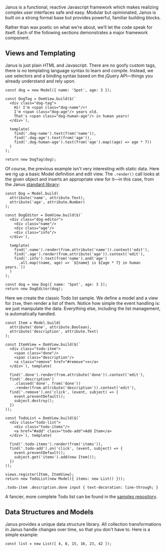 <p class="splash">
Janus is a functional, reactive Javascript framework which makes realizing complex
user interfaces safe and easy. Modular but opinionated, Janus is built on a strong
formal base but provides powerful, familiar building blocks.
</p>

Rather than wax poetic on what we&rsquo;re about, we&rsquo;ll let the code speak for
itself. Each of the following sections demonstrates a major framework component.

Views and Templating
--------------------

Janus is just plain HTML and Javascript. There are no goofy custom tags, there is no
templating language syntax to learn and compile. Instead, we use selectors and a binding
syntax based on the jQuery API&mdash;things you already understand and rely upon.

~~~
const dog = new Model({ name: 'Spot', age: 3 });

const DogTag = DomView.build($(`
  <div class="dog-tag">
    Hi! I'm <span class="dog-name"/>!
    I'm <span class="dog-age"/> years old.
    That's <span class="dog-human-age"/> in human years!
  </div>`),

  template(
    find('.dog-name').text(from('name')),
    find('.dog-age').text(from('age')),
    find('.dog-human-age').text(from('age').map((age) => age * 7))
  )
);

return new DogTag(dog);
~~~

Of course, the previous example isn't very interesting with static data. Here we rig
up a basic Model definition and edit view. The `.render()` call looks at the given
object and inserts an appropriate view for it&mdash;in this case, from the Janus
[standard library](/stdlib):

~~~
const Dog = Model.build(
  attribute('name', attribute.Text),
  attribute('age', attribute.Number)
);

const DogEditor = DomView.build($(`
  <div class="dog-editor">
    <div class="name"/>
    <div class="age"/>
    <div class="info"/>
  </div>`),

  template(
    find('.name').render(from.attribute('name')).context('edit'),
    find('.age').render(from.attribute('age')).context('edit'),
    find('.info').text(from('name').and('age')
      .all.map((name, age) => `${name} is ${age * 7} in human years.`))
  )
);

const dog = new Dog({ name: 'Spot', age: 3 });
return new DogEditor(dog);
~~~

Here we create the classic Todo list sample. We define a model and a view for
`Item`, then render a list of them. Notice how simple the event handling is:
we just manipulate the data. Everything else, including the list management,
is automatically handled.

~~~
const Item = Model.build(
  attribute('done', attribute.Boolean),
  attribute('description', attribute.Text)
);

const ItemView = DomView.build($(`
  <div class="todo-item">
    <span class="done"/>
    <span class="description"/>
    <a class="remove" href="#remove">x</a>
  </div>`), template(

  find('.done').render(from.attribute('done')).context('edit'),
  find('.description')
    .classed('done', from('done'))
    .render(from.attribute('description')).context('edit'),
  find('.remove').on('click', (event, subject) => {
    event.preventDefault();
    subject.destroy();
  })
));

const TodoList = DomView.build($(`
  <div class="todo-list">
    <div class="todo-items"/>
    <a href="#add" class="todo-add">Add Item</a>
  </div>`), template(

  find('.todo-items').render(from('items')),
  find('.todo-add').on('click', (event, subject) => {
    event.preventDefault();
    subject.get('items').add(new Item());
  })
));

views.register(Item, ItemView);
return new TodoList(new Model({ items: new List() }));
~~~

~~~ styles
.todo-item .description.done input { text-decoration: line-through; }
~~~

A fancier, more complete Todo list can be found in the [samples
repository](https://github.com/clint-tseng/janus-samples/tree/master/todo).

Data Structures and Models
--------------------------

Janus provides a unique data structure library. All collection transformations
in Janus handle changes over time, so that you don't have to. Here is a simple
example:

~~~
const list = new List([ 4, 8, 15, 16, 23, 42 ]);


~~~

